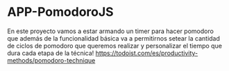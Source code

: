 # APP-PomodoroJS
En este proyecto vamos a estar armando un timer para hacer pomodoro que además de la funcionalidad básica va a permitirnos setear la cantidad de ciclos de pomodoro que queremos realizar y personalizar el tiempo que dura cada etapa de la técnica! https://todoist.com/es/productivity-methods/pomodoro-technique
